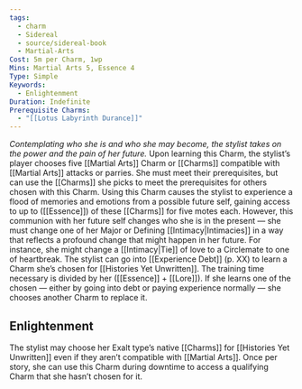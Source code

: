 ```yaml
---
tags:
  - charm
  - Sidereal
  - source/sidereal-book
  - Martial-Arts
Cost: 5m per Charm, 1wp
Mins: Martial Arts 5, Essence 4
Type: Simple
Keywords:
  - Enlightenment
Duration: Indefinite
Prerequisite Charms:
  - "[[Lotus Labyrinth Durance]]"
---
```

*Contemplating who she is and who she may become, the stylist takes on the power and the pain of her future.*
Upon learning this Charm, the stylist’s player chooses five [[Martial Arts]] Charm or [[Charms]] compatible with [[Martial Arts]] attacks or parries. She must meet their prerequisites, but can use the [[Charms]] she picks to meet the prerequisites for others chosen with this Charm. Using this Charm causes the stylist to experience a flood of memories and emotions from a possible future self, gaining access to up to ([[Essence]]) of these [[Charms]] for five motes each. However, this communion with her future self changes who she is in the present — she must change one of her Major or Defining [[Intimacy|Intimacies]] in a way that reflects a profound change that might happen in her future. For instance, she might change a [[Intimacy|Tie]] of love to a Circlemate to one of heartbreak.
The stylist can go into [[Experience Debt]] (p. XX) to learn a Charm she’s chosen for [[Histories Yet Unwritten]]. The training time necessary is divided by her ([[Essence]] + [[Lore]]). If she learns one of the chosen — either by going into debt or paying experience normally — she chooses another Charm to replace it.
## Enlightenment
The stylist may choose her Exalt type’s native [[Charms]] for [[Histories Yet Unwritten]] even if they aren’t compatible with [[Martial Arts]]. Once per story, she can use this Charm during downtime to access a qualifying Charm that she hasn’t chosen for it.